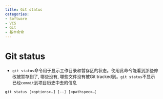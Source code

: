 ```yaml
---
title: Git status
categories:
- Software
- VCS
- Git
- 基本命令
---
```

# Git status

- `git status`命令用于显示工作目录和暂存区的状态。使用此命令能看到那些修改被暂存到了, 哪些没有, 哪些文件没有被Git tracked到。`git status`不显示已经`commit`到项目历史中去的信息

 ```shell
 git status [<options>…] [--] [<pathspec>…]
 ```

